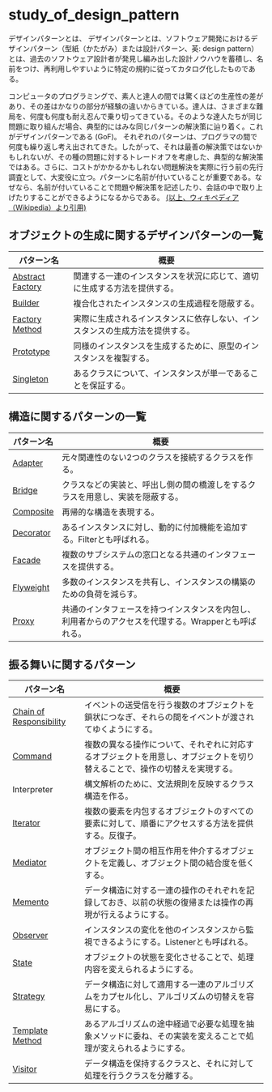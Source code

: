# study_of_design_pattern

デザインパターンとは、
デザインパターンとは、ソフトウェア開発におけるデザインパターン（型紙（かたがみ）または設計パターン、英: design pattern）とは、過去のソフトウェア設計者が発見し編み出した設計ノウハウを蓄積し、名前をつけ、再利用しやすいように特定の規約に従ってカタログ化したものである。

コンピュータのプログラミングで、素人と達人の間では驚くほどの生産性の差があり、その差はかなりの部分が経験の違いからきている。達人は、さまざまな難局を、何度も何度も耐え忍んで乗り切ってきている。そのような達人たちが同じ問題に取り組んだ場合、典型的にはみな同じパターンの解決策に辿り着く。これがデザインパターンである (GoF)。
それぞれのパターンは、プログラマの間で何度も繰り返し考え出されてきた。したがって、それは最善の解決策ではないかもしれないが、その種の問題に対するトレードオフを考慮した、典型的な解決策ではある。さらに、コストがかかるかもしれない問題解決を実際に行う前の先行調査として、大変役に立つ。パターンに名前が付いていることが重要である。なぜなら、名前が付いていることで問題や解決策を記述したり、会話の中で取り上げたりすることができるようになるからである。
[(以上、ウィキペディア（Wikipedia）より引用)](https://ja.wikipedia.org/wiki/デザインパターン_(ソフトウェア))

## オブジェクトの生成に関するデザインパターンの一覧

|パターン名 | 概要                                                            |
|----------------|----------------------------------------------------------------|
|[Abstract Factory](https://qiita.com/ttsubo/items/30c86a265430a9e5050a)|関連する一連のインスタンスを状況に応じて、適切に生成する方法を提供する。    |
|[Builder](https://qiita.com/ttsubo/items/0860e31c392aa3b91ed5)         |複合化されたインスタンスの生成過程を隠蔽する。                         |
|[Factory Method](https://qiita.com/ttsubo/items/623f32f9e96cb16d04a4)  |実際に生成されるインスタンスに依存しない、インスタンスの生成方法を提供する。|
|[Prototype](https://qiita.com/ttsubo/items/07b91a14fcf4c26d7515)       |同様のインスタンスを生成するために、原型のインスタンスを複製する。         |
|[Singleton](https://qiita.com/ttsubo/items/c4af71ceba15b5b213f8)       |あるクラスについて、インスタンスが単一であることを保証する。              |

## 構造に関するパターンの一覧

|パターン名 | 概要                                                            |
|----------------|----------------------------------------------------------------|
|[Adapter](https://qiita.com/ttsubo/items/d999f8dc2446c2aa30fb)         |元々関連性のない2つのクラスを接続するクラスを作る。|
|[Bridge](https://qiita.com/ttsubo/items/690d6d75ed6f5ff4b958)          |クラスなどの実装と、呼出し側の間の橋渡しをするクラスを用意し、実装を隠蔽する。|
|[Composite](https://qiita.com/ttsubo/items/bbae96baa0dec7f4e7a5)       |再帰的な構造を表現する。|
|[Decorator](https://qiita.com/ttsubo/items/6f1569425644054dd079)       |あるインスタンスに対し、動的に付加機能を追加する。Filterとも呼ばれる。|
|[Facade](https://qiita.com/ttsubo/items/f0d0b63ef20aeca7f11a)          |複数のサブシステムの窓口となる共通のインタフェースを提供する。|
|[Flyweight](https://qiita.com/ttsubo/items/2fecba5f66c7271128ab)       |多数のインスタンスを共有し、インスタンスの構築のための負荷を減らす。|
|[Proxy](https://qiita.com/ttsubo/items/3933c059ab405d262514)           |共通のインタフェースを持つインスタンスを内包し、利用者からのアクセスを代理する。Wrapperとも呼ばれる。|

## 振る舞いに関するパターン

|パターン名 | 概要                                                                         |
|-----------------------|----------------------------------------------------------------|
|[Chain of Responsibility](https://qiita.com/ttsubo/items/80fcaa529ce9f37e2543)|イベントの送受信を行う複数のオブジェクトを鎖状につなぎ、それらの間をイベントが渡されてゆくようにする。|
|[Command](https://qiita.com/ttsubo/items/428a6241bd6b2562826a)                |複数の異なる操作について、それぞれに対応するオブジェクトを用意し、オブジェクトを切り替えることで、操作の切替えを実現する。|
|Interpreter            |構文解析のために、文法規則を反映するクラス構造を作る。|
|[Iterator](https://qiita.com/ttsubo/items/97d7dd23e8f939c81d78)               |複数の要素を内包するオブジェクトのすべての要素に対して、順番にアクセスする方法を提供する。反復子。|
|[Mediator](https://qiita.com/ttsubo/items/6b48497f5e1854017cc5)               |オブジェクト間の相互作用を仲介するオブジェクトを定義し、オブジェクト間の結合度を低くする。|
|[Memento](https://qiita.com/ttsubo/items/35f07879deb951d15953)                |データ構造に対する一連の操作のそれぞれを記録しておき、以前の状態の復帰または操作の再現が行えるようにする。|
|[Observer](https://qiita.com/ttsubo/items/34690c8e9351f5b2e989)               |インスタンスの変化を他のインスタンスから監視できるようにする。Listenerとも呼ばれる。|
|[State](https://qiita.com/ttsubo/items/cb3219a520451840f23f)                  |オブジェクトの状態を変化させることで、処理内容を変えられるようにする。|
|[Strategy](https://qiita.com/ttsubo/items/b65dab0d494bebada223)               |データ構造に対して適用する一連のアルゴリズムをカプセル化し、アルゴリズムの切替えを容易にする。|
|[Template Method](https://qiita.com/ttsubo/items/475ac4810ae44c0ea1bd)        |あるアルゴリズムの途中経過で必要な処理を抽象メソッドに委ね、その実装を変えることで処理が変えられるようにする。|
|[Visitor](https://qiita.com/ttsubo/items/5fea7c0a1f9fc868dc1f)                |データ構造を保持するクラスと、それに対して処理を行うクラスを分離する。|
